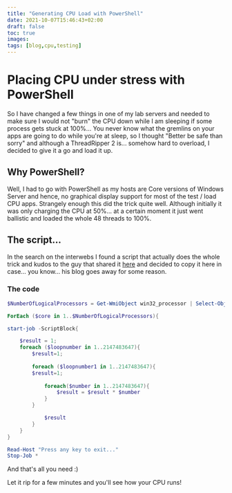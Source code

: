 ```yaml
---
title: "Generating CPU Load with PowerShell"
date: 2021-10-07T15:46:43+02:00
draft: false
toc: true
images:
tags: [blog,cpu,testing]
---
```


# Placing CPU under stress with PowerShell

So I have changed a few things in one of my lab servers and needed to make sure I would not "burn" the CPU down while I am sleeping if some process gets stuck at 100%...
You never know what the gremlins on your apps are going to do while you're at sleep, so I thought "Better be safe than sorry" and although a ThreadRipper 2 is... somehow hard to overload, I decided to give it a go and load it up.

## Why PowerShell?

Well, I had to go with PowerShell as my hosts are Core versions of Windows Server and hence, no graphical display support for most of the test / load CPU apps.
Strangely enough this did the trick quite well. Although initially it was only charging the CPU at 50%... at a certain moment it just went ballistic and loaded the whole 48 threads to 100%.

## The script...

In the search on the interwebs I found a script that actually does the whole trick and kudos to the guy that shared it [here](https://www.robvit.com/windows_server/generate-cpu-load-with-powershell/ 'Generate CPU Load with Powershell') and decided to copy it here in case... you know... his blog goes away for some reason.

### The code
```PowerShell
$NumberOfLogicalProcessors = Get-WmiObject win32_processor | Select-Object -ExpandProperty NumberOfLogicalProcessors

ForEach ($core in 1..$NumberOfLogicalProcessors){ 

start-job -ScriptBlock{

    $result = 1;
    foreach ($loopnumber in 1..2147483647){
        $result=1;
        
        foreach ($loopnumber1 in 1..2147483647){
        $result=1;
            
            foreach($number in 1..2147483647){
                $result = $result * $number
            }
        }

            $result
        }
    }
}

Read-Host "Press any key to exit..."
Stop-Job * 
```

And that's all you need :)

Let it rip for a few minutes and you'll see how your CPU runs!